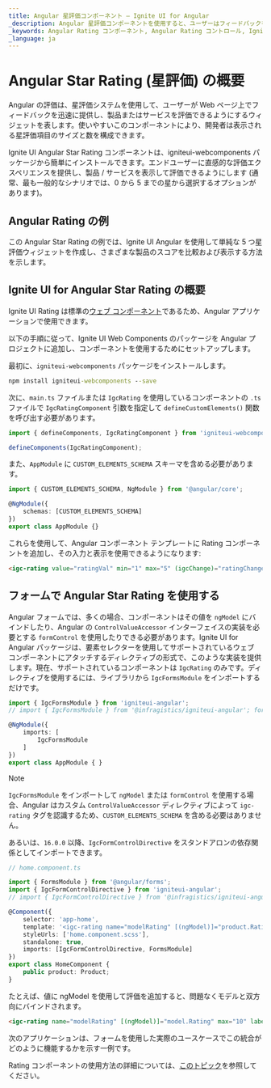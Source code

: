```yaml
---
title: Angular 星評価コンポーネント – Ignite UI for Angular
_description: Angular 星評価コンポーネントを使用すると、ユーザーはフィードバックをすばやく表示して提供できます。任意の Angular アプリおよび Angular フォームで評価コンポーネントを使用できます。今すぐお試しください。
_keywords: Angular Rating コンポーネント, Angular Rating コントロール, Ignite UI for Angular, UI コントロール, Angular ウィジェット, web ウィジェット, UI ウィジェット, Angular, ネイティブ Angular コンポーネント スイート, Angular UI コンポーネント, ネイティブ Angular コンポーネント ライブラリ
_language: ja
---
```

# Angular Star Rating (星評価) の概要

Angular の評価は、星評価システムを使用して、ユーザーが Web ページ上でフィードバックを迅速に提供し、製品またはサービスを評価できるようにするウィジェットを表します。使いやすいこのコンポーネントにより、開発者は表示される星評価項目のサイズと数を構成できます。

Ignite UI Angular Star Rating コンポーネントは、igniteui-webcomponents パッケージから簡単にインストールできます。エンドユーザーに直感的な評価エクスペリエンスを提供し、製品 / サービスを表示して評価できるようにします (通常、最も一般的なシナリオでは、0 から 5 までの星から選択するオプションがあります)。


## Angular Rating の例

この Angular Star Rating の例では、Ignite UI Angular を使用して単純な 5 つ星評価ウィジェットを作成し、さまざまな製品のスコアを比較および表示する方法を示します。

<code-view style="height: 550px"
           data-demos-base-url="{environment:demosBaseUrl}"
           iframe-src="{environment:demosBaseUrl}/grid/grid-with-rating/" alt="Angular Rating の例">
</code-view>


<div class="divider--half"></div>


## Ignite UI for Angular Star Rating の概要

Ignite UI Rating は標準の[ウェブ コンポーネント](https://developer.mozilla.org/ja/docs/Web/Web_Components)であるため、Angular アプリケーションで使用できます。

以下の手順に従って、Ignite UI Web Components のパッケージを Angular プロジェクトに追加し、コンポーネントを使用するためにセットアップします。

最初に、`igniteui-webcomponents` パッケージをインストールします。

```cmd
npm install igniteui-webcomponents --save
```

次に、`main.ts` ファイルまたは `IgcRating` を使用しているコンポーネントの `.ts` ファイルで `IgcRatingComponent` 引数を指定して `defineCustomElements()` 関数を呼び出す必要があります。

```typescript
import { defineComponents, IgcRatingComponent } from 'igniteui-webcomponents';

defineComponents(IgcRatingComponent);
```

また、`AppModule` に `CUSTOM_ELEMENTS_SCHEMA` スキーマを含める必要があります。

```typescript
import { CUSTOM_ELEMENTS_SCHEMA, NgModule } from '@angular/core';

@NgModule({
    schemas: [CUSTOM_ELEMENTS_SCHEMA]
})
export class AppModule {}
```

これらを使用して、Angular コンポーネント テンプレートに Rating コンポーネントを追加し、その入力と表示を使用できるようになります:

```html
<igc-rating value="ratingVal" min="1" max="5" (igcChange)="ratingChanged($event);"></igc-rating>
```

## フォームで Angular Star Rating を使用する

Angular フォームでは、多くの場合、コンポーネントはその値を `ngModel` にバインドしたり、Angular の `ControlValueAccessor` インターフェイスの実装を必要とする `formControl` を使用したりできる必要があります。Ignite UI for Angular パッケージは、要素セレクターを使用してサポートされているウェブ コンポーネントにアタッチするディレクティブの形式で、このような実装を提供します。現在、サポートされているコンポーネントは `IgcRating` のみです。ディレクティブを使用するには、ライブラリから `IgcFormsModule` をインポートするだけです。

```typescript
import { IgcFormsModule } from 'igniteui-angular';
// import { IgcFormsModule } from '@infragistics/igniteui-angular'; for licensed package

@NgModule({
    imports: [
        IgcFormsModule
    ]
})
export class AppModule { }
```

>[!NOTE]
>`IgcFormsModule` をインポートして `ngModel` または `formControl` を使用する場合、Angular はカスタム `ControlValueAccessor` ディレクティブによって `igc-rating` タグを認識するため、`CUSTOM_ELEMENTS_SCHEMA` を含める必要はありません。

あるいは、`16.0.0` 以降、`IgcFormControlDirective` をスタンドアロンの依存関係としてインポートできます。

```typescript
// home.component.ts

import { FormsModule } from '@angular/forms';
import { IgcFormControlDirective } from 'igniteui-angular';
// import { IgcFormControlDirective } from '@infragistics/igniteui-angular'; for licensed package

@Component({
    selector: 'app-home',
    template: '<igc-rating name="modelRating" [(ngModel)]="product.Rating" max="10" label="Model Rating"></igc-rating>',
    styleUrls: ['home.component.scss'],
    standalone: true,
    imports: [IgcFormControlDirective, FormsModule]
})
export class HomeComponent {
    public product: Product;
}
```

たとえば、値に ngModel を使用して評価を追加すると、問題なくモデルと双方向にバインドされます。

```html
<igc-rating name="modelRating" [(ngModel)]="model.Rating" max="10" label="Model Rating"></igc-rating>
```

次のアプリケーションは、フォームを使用した実際のユースケースでこの統合がどのように機能するかを示す一例です。

<code-view style="height: 550px"
           data-demos-base-url="{environment:demosBaseUrl}"
           iframe-src="{environment:demosBaseUrl}/data-entries/rating-form/" alt="Angular Rating の例">
</code-view>

Rating コンポーネントの使用方法の詳細については、[このトピック]({environment:infragisticsBaseUrl}/products/ignite-ui-web-components/web-components/components/inputs/rating.html)を参照してください。

